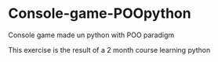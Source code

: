 # Console-game-POOpython

Console game made un python with POO paradigm

This exercise is the result of a 2 month course learning python
